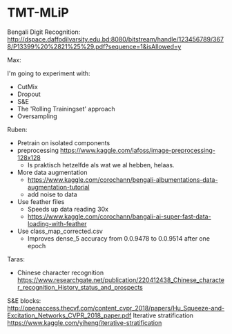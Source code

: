 # TMT-MLiP

Bengali Digit Recognition: http://dspace.daffodilvarsity.edu.bd:8080/bitstream/handle/123456789/3678/P13399%20%2821%25%29.pdf?sequence=1&isAllowed=y

Max:

 I'm going to experiment with:
 
 - CutMix
 - Dropout
 - S&E
 - The 'Rolling Trainingset' approach
 - Oversampling

Ruben:

- Pretrain on isolated components
- preprocessing https://www.kaggle.com/iafoss/image-preprocessing-128x128
  - Is praktisch hetzelfde als wat we al hebben, helaas.
- More data augmentation
  - https://www.kaggle.com/corochann/bengali-albumentations-data-augmentation-tutorial
  - add noise to data
- Use feather files
  - Speeds up data reading 30x
  - https://www.kaggle.com/corochann/bangali-ai-super-fast-data-loading-with-feather
- Use class_map_corrected.csv
  - Improves dense_5 accuracy from 0.0.9478 to 0.0.9514 after one epoch
  
Taras:
- Chinese character recognition https://www.researchgate.net/publication/220412438_Chinese_character_recognition_History_status_and_prospects

S&E blocks: http://openaccess.thecvf.com/content_cvpr_2018/papers/Hu_Squeeze-and-Excitation_Networks_CVPR_2018_paper.pdf
Iterative stratification https://www.kaggle.com/yiheng/iterative-stratification

